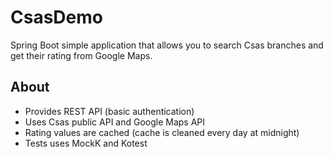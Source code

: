 # CsasDemo
Spring Boot simple application that allows you to search Csas branches and get their rating from Google Maps.

## About
- Provides REST API (basic authentication)
- Uses Csas public API and Google Maps API
- Rating values are cached (cache is cleaned every day at midnight)
- Tests uses MockK and Kotest
